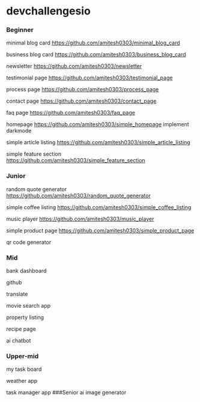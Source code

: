 # devchallengesio
### Beginner
minimal blog card
https://github.com/amitesh0303/minimal_blog_card

business blog card
https://github.com/amitesh0303/business_blog_card

newsletter
https://github.com/amitesh0303/newsletter

testimonial page
https://github.com/amitesh0303/testimonial_page

process page
https://github.com/amitesh0303/process_page

contact page
https://github.com/amitesh0303/contact_page

faq page
https://github.com/amitesh0303/faq_page

homepage
https://github.com/amitesh0303/simple_homepage
implement darkmode

simple article listing
https://github.com/amitesh0303/simple_article_listing

simple feature section
https://github.com/amitesh0303/simple_feature_section
### Junior
random quote generator
https://github.com/amitesh0303/random_quote_generator

simple coffee listing
https://github.com/amitesh0303/simple_coffee_listing

music player
https://github.com/amitesh0303/music_player

simple product page
https://github.com/amitesh0303/simple_product_page

qr code generator


### Mid
bank dashboard

github

translate

movie search app

property listing

recipe page

ai chatbot

### Upper-mid

my task board

weather app

task manager app
###Senior
ai image generator
